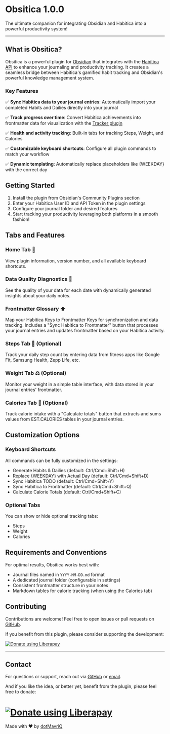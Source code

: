 
# Obsitica 1.0.0

The ultimate companion for integrating Obsidian and Habitica into a powerful productivity system!

---

## What is Obsitica?

Obsitica is a powerful plugin for [Obsidian](https://obsidian.md/) that integrates with the [Habitica API](https://habitica.com/apidoc/) to enhance your journaling and productivity tracking. It creates a seamless bridge between Habitica's gamified habit tracking and Obsidian's powerful knowledge management system.

### Key Features

✅ **Sync Habitica data to your journal entries**: Automatically import your completed Habits and Dailies directly into your journal
  
✅ **Track progress over time**: Convert Habitica achievements into frontmatter data for visualization with the [Tracker plugin](https://github.com/pyrochlore/obsidian-tracker)
  
✅ **Health and activity tracking**: Built-in tabs for tracking Steps, Weight, and Calories
  
✅ **Customizable keyboard shortcuts**: Configure all plugin commands to match your workflow
  
✅ **Dynamic templating**: Automatically replace placeholders like {WEEKDAY} with the correct day

## Getting Started

1. Install the plugin from Obsidian's Community Plugins section
2. Enter your Habitica User ID and API Token in the plugin settings
3. Configure your journal folder and desired features
4. Start tracking your productivity leveraging both platforms in a smooth fashion!

## Tabs and Features

### Home Tab 🏡
View plugin information, version number, and all available keyboard shortcuts.

### Data Quality Diagnostics 🔎
See the quality of your data for each date with dynamically generated insights about your daily notes.

### Frontmatter Glossary ⬆️
Map your Habitica Keys to Frontmatter Keys for synchronization and data tracking. Includes a "Sync Habitica to Frontmatter" button that processes your journal entries and updates frontmatter based on your Habitica activity.

### Steps Tab 👟 (Optional)
Track your daily step count by entering data from fitness apps like Google Fit, Samsung Health, Zepp Life, etc.

### Weight Tab ⚖️ (Optional)
Monitor your weight in a simple table interface, with data stored in your journal entries' frontmatter.

### Calories Tab 🍔 (Optional)
Track calorie intake with a "Calculate totals" button that extracts and sums values from EST.CALORIES tables in your journal entries.

## Customization Options

### Keyboard Shortcuts
All commands can be fully customized in the settings:
- Generate Habits & Dailies (default: Ctrl/Cmd+Shift+H)
- Replace {WEEKDAY} with Actual Day (default: Ctrl/Cmd+Shift+D)
- Sync Habitica TODO (default: Ctrl/Cmd+Shift+Y)
- Sync Habitica to Frontmatter (default: Ctrl/Cmd+Shift+Q)
- Calculate Calorie Totals (default: Ctrl/Cmd+Shift+C)

### Optional Tabs
You can show or hide optional tracking tabs:
- Steps
- Weight
- Calories

## Requirements and Conventions

For optimal results, Obsitica works best with:
- Journal files named in `YYYY-MM-DD.md` format
- A dedicated journal folder (configurable in settings)
- Consistent frontmatter structure in your notes
- Markdown tables for calorie tracking (when using the Calories tab)

## Contributing

Contributions are welcome! Feel free to open issues or pull requests on [GitHub](https://github.com/dotMavriQ/Obsitica).

If you benefit from this plugin, please consider supporting the development:

<a href="https://liberapay.com/dotMavriQ/donate"><img alt="Donate using Liberapay" src="https://img.shields.io/liberapay/patrons/dotMavriQ.svg?logo=liberapay"></a>

---

## Contact

For questions or support, reach out via [GitHub](https://github.com/dotMavriQ/Obsitica) or [email](mailto:obsitica+dotmavriq@gmail.com).


And if you like the idea, or better yet, benefit from the plugin, please feel free to donate:

<noscript><a href="https://liberapay.com/dotMavriQ/donate"><img alt="Donate using Liberapay" src="https://liberapay.com/assets/widgets/donate.svg"></a></noscript>
=======
Made with ❤️ by [dotMavriQ](https://github.com/dotMavriQ)

